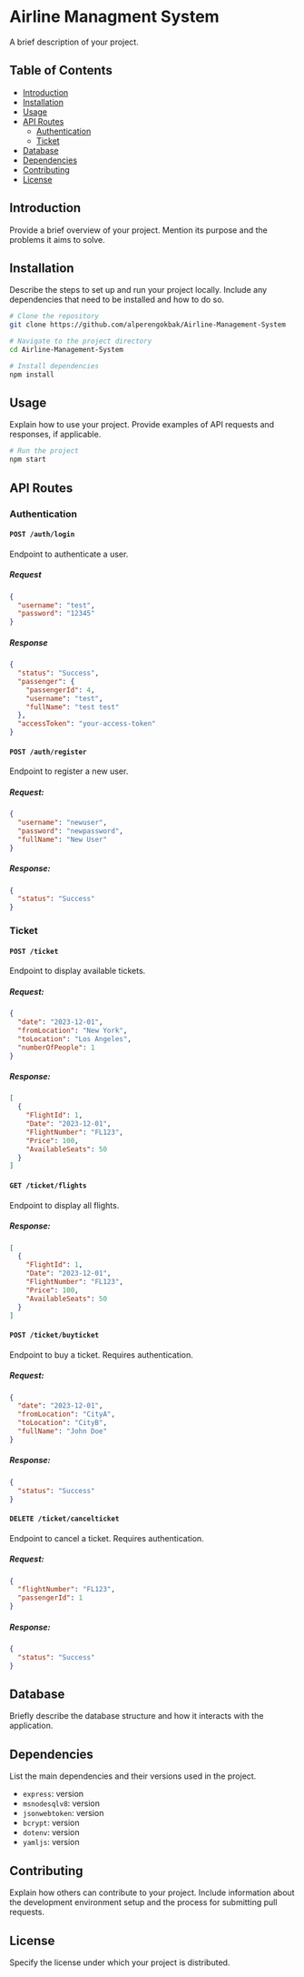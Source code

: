 # Airline Managment System

A brief description of your project.

## Table of Contents

- [Introduction](#introduction)
- [Installation](#installation)
- [Usage](#usage)
- [API Routes](#api-routes)
  - [Authentication](#authentication)
  - [Ticket](#ticket)
- [Database](#database)
- [Dependencies](#dependencies)
- [Contributing](#contributing)
- [License](#license)

## Introduction

Provide a brief overview of your project. Mention its purpose and the problems it aims to solve.

## Installation

Describe the steps to set up and run your project locally. Include any dependencies that need to be installed and how to do so.

```bash
# Clone the repository
git clone https://github.com/alperengokbak/Airline-Management-System

# Navigate to the project directory
cd Airline-Management-System

# Install dependencies
npm install
```

## Usage

Explain how to use your project. Provide examples of API requests and responses, if applicable.

```bash
# Run the project
npm start
```

## API Routes

### Authentication

#### `POST /auth/login`

Endpoint to authenticate a user.

##### Request

```json
{
  "username": "test",
  "password": "12345"
}
```

##### Response

```json
{
  "status": "Success",
  "passenger": {
    "passengerId": 4,
    "username": "test",
    "fullName": "test test"
  },
  "accessToken": "your-access-token"
}
```

#### `POST /auth/register`

Endpoint to register a new user.

##### Request:

```json
{
  "username": "newuser",
  "password": "newpassword",
  "fullName": "New User"
}
```

##### Response:

```json
{
  "status": "Success"
}
```

### Ticket

#### `POST /ticket`

Endpoint to display available tickets.

##### Request:

```json
{
  "date": "2023-12-01",
  "fromLocation": "New York",
  "toLocation": "Los Angeles",
  "numberOfPeople": 1
}
```

##### Response:

```json
[
  {
    "FlightId": 1,
    "Date": "2023-12-01",
    "FlightNumber": "FL123",
    "Price": 100,
    "AvailableSeats": 50
  }
]
```

#### `GET /ticket/flights`

Endpoint to display all flights.

##### Response:

```json
[
  {
    "FlightId": 1,
    "Date": "2023-12-01",
    "FlightNumber": "FL123",
    "Price": 100,
    "AvailableSeats": 50
  }
]
```

#### `POST /ticket/buyticket`

Endpoint to buy a ticket. Requires authentication.

##### Request:

```json
{
  "date": "2023-12-01",
  "fromLocation": "CityA",
  "toLocation": "CityB",
  "fullName": "John Doe"
}
```

##### Response:

```json
{
  "status": "Success"
}
```

#### `DELETE /ticket/cancelticket`

Endpoint to cancel a ticket. Requires authentication.

##### Request:

```json
{
  "flightNumber": "FL123",
  "passengerId": 1
}
```

##### Response:

```json
{
  "status": "Success"
}
```

## Database

Briefly describe the database structure and how it interacts with the application.

## Dependencies

List the main dependencies and their versions used in the project.

- `express`: version
- `msnodesqlv8`: version
- `jsonwebtoken`: version
- `bcrypt`: version
- `dotenv`: version
- `yamljs`: version

## Contributing

Explain how others can contribute to your project. Include information about the development environment setup and the process for submitting pull requests.

## License

Specify the license under which your project is distributed.
